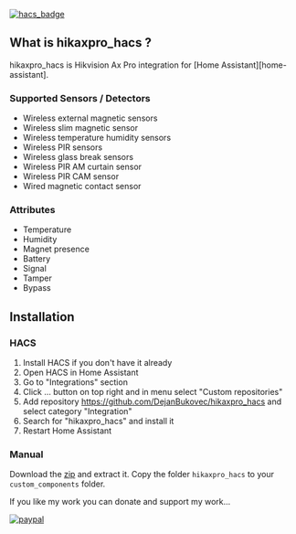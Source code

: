 [![hacs_badge](https://img.shields.io/badge/HACS-Custom-orange.svg)](https://github.com/custom-components/hacs)

## What is hikaxpro_hacs ?

hikaxpro_hacs is Hikvision Ax Pro integration for [Home Assistant][home-assistant].

### Supported Sensors / Detectors
-    Wireless external magnetic sensors
-    Wireless slim magnetic sensor
-    Wireless temperature humidity sensors
-    Wireless PIR sensors
-    Wireless glass break sensors
-    Wireless PIR AM curtain sensor
-    Wireless PIR CAM sensor
-    Wired magnetic contact sensor

### Attributes
- Temperature
- Humidity
- Magnet presence
- Battery
- Signal
- Tamper
- Bypass

## Installation

### HACS

1. Install HACS if you don't have it already
2. Open HACS in Home Assistant
3. Go to "Integrations" section
4. Click ... button on top right and in menu select "Custom repositories"
5. Add repository https://github.com/DejanBukovec/hikaxpro_hacs and select category "Integration"
6. Search for "hikaxpro_hacs" and install it
7. Restart Home Assistant

### Manual

Download the [zip](https://github.com/DejanBukovec/hikaxpro_hacs/archive/refs/heads/master.zip) and extract it. Copy the folder `hikaxpro_hacs` to your `custom_components` folder.



If you like my work you can donate and support my work...

[![paypal](https://www.paypalobjects.com/en_US/i/btn/btn_donateCC_LG.gif)](https://www.paypal.com/donate/?hosted_button_id=MP6Y6ZVHZR4FN)